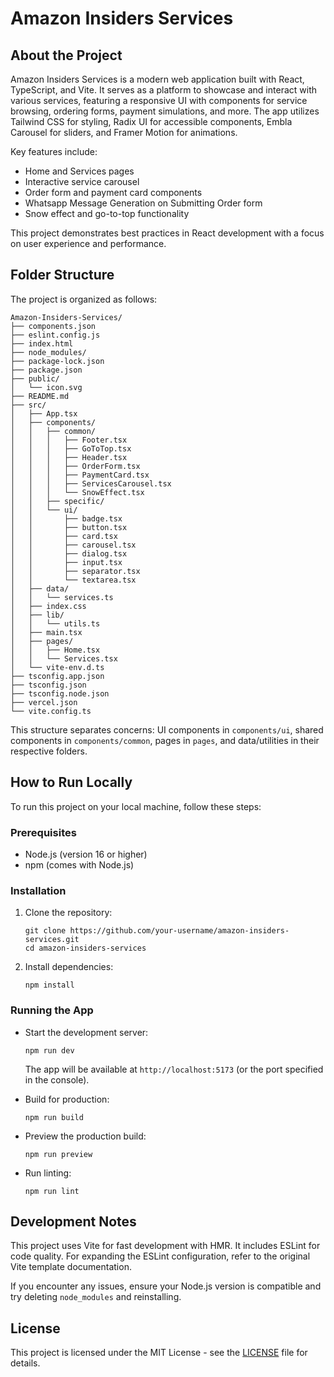 # Amazon Insiders Services

## About the Project

Amazon Insiders Services is a modern web application built with React, TypeScript, and Vite. It serves as a platform to showcase and interact with various services, featuring a responsive UI with components for service browsing, ordering forms, payment simulations, and more. The app utilizes Tailwind CSS for styling, Radix UI for accessible components, Embla Carousel for sliders, and Framer Motion for animations.

Key features include:

- Home and Services pages
- Interactive service carousel
- Order form and payment card components
- Whatsapp Message Generation on Submitting Order form
- Snow effect and go-to-top functionality

This project demonstrates best practices in React development with a focus on user experience and performance.

## Folder Structure

The project is organized as follows:

```
Amazon-Insiders-Services/
├── components.json
├── eslint.config.js
├── index.html
├── node_modules/
├── package-lock.json
├── package.json
├── public/
│   └── icon.svg
├── README.md
├── src/
│   ├── App.tsx
│   ├── components/
│   │   ├── common/
│   │   │   ├── Footer.tsx
│   │   │   ├── GoToTop.tsx
│   │   │   ├── Header.tsx
│   │   │   ├── OrderForm.tsx
│   │   │   ├── PaymentCard.tsx
│   │   │   ├── ServicesCarousel.tsx
│   │   │   └── SnowEffect.tsx
│   │   ├── specific/
│   │   └── ui/
│   │       ├── badge.tsx
│   │       ├── button.tsx
│   │       ├── card.tsx
│   │       ├── carousel.tsx
│   │       ├── dialog.tsx
│   │       ├── input.tsx
│   │       ├── separator.tsx
│   │       └── textarea.tsx
│   ├── data/
│   │   └── services.ts
│   ├── index.css
│   ├── lib/
│   │   └── utils.ts
│   ├── main.tsx
│   ├── pages/
│   │   ├── Home.tsx
│   │   └── Services.tsx
│   └── vite-env.d.ts
├── tsconfig.app.json
├── tsconfig.json
├── tsconfig.node.json
├── vercel.json
└── vite.config.ts
```

This structure separates concerns: UI components in `components/ui`, shared components in `components/common`, pages in `pages`, and data/utilities in their respective folders.

## How to Run Locally

To run this project on your local machine, follow these steps:

### Prerequisites

- Node.js (version 16 or higher)
- npm (comes with Node.js)

### Installation

1. Clone the repository:

   ```
   git clone https://github.com/your-username/amazon-insiders-services.git
   cd amazon-insiders-services
   ```

2. Install dependencies:

   ```
   npm install
   ```

### Running the App

- Start the development server:

  ```
  npm run dev
  ```

  The app will be available at `http://localhost:5173` (or the port specified in the console).

- Build for production:

  ```
  npm run build
  ```

- Preview the production build:

  ```
  npm run preview
  ```

- Run linting:

  ```
  npm run lint
  ```

## Development Notes

This project uses Vite for fast development with HMR. It includes ESLint for code quality. For expanding the ESLint configuration, refer to the original Vite template documentation.

If you encounter any issues, ensure your Node.js version is compatible and try deleting `node_modules` and reinstalling.

## License

This project is licensed under the MIT License - see the [LICENSE](LICENSE) file for details.
